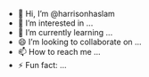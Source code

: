 - 👋 Hi, I’m @harrisonhaslam
- 👀 I’m interested in ...
- 🌱 I’m currently learning ...
- 😄 I’m looking to collaborate on ...
- 📫 How to reach me ...
- ⚡ Fun fact: ...

<!---
harrisonhaslam/harrisonhaslam is a ✨ special ✨ repository because its `README.md` (this file) appears on your GitHub profile.
You can click the Preview link to take a look at your changes.
--->
